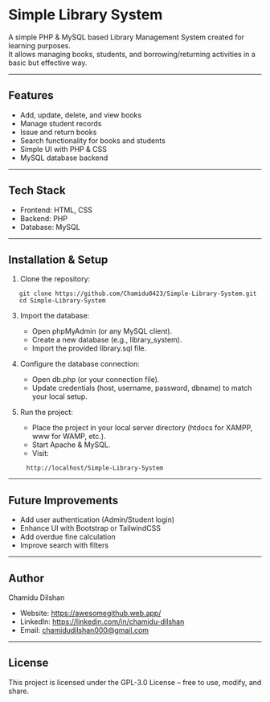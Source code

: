 # Simple Library System

A simple PHP & MySQL based Library Management System created for learning purposes.  
It allows managing books, students, and borrowing/returning activities in a basic but effective way.

---

## Features

- Add, update, delete, and view books  
- Manage student records  
- Issue and return books  
- Search functionality for books and students  
- Simple UI with PHP & CSS  
- MySQL database backend  

---

## Tech Stack

- Frontend: HTML, CSS  
- Backend: PHP  
- Database: MySQL  

---

## Installation & Setup

1. Clone the repository:
```
   git clone https://github.com/Chamidu0423/Simple-Library-System.git
   cd Simple-Library-System
```

3. Import the database:
   - Open phpMyAdmin (or any MySQL client).
   - Create a new database (e.g., library_system).
   - Import the provided library.sql file.

4. Configure the database connection:
   - Open db.php (or your connection file).
   - Update credentials (host, username, password, dbname) to match your local setup.

5. Run the project:
   - Place the project in your local server directory (htdocs for XAMPP, www for WAMP, etc.).
   - Start Apache & MySQL.
   - Visit:
```
     http://localhost/Simple-Library-System
```

---

## Future Improvements

- Add user authentication (Admin/Student login)  
- Enhance UI with Bootstrap or TailwindCSS  
- Add overdue fine calculation  
- Improve search with filters  

---

## Author

Chamidu Dilshan  
- Website: https://awesomegithub.web.app/  
- LinkedIn: https://linkedin.com/in/chamidu-dilshan  
- Email: chamidudilshan000@gmail.com  

---

## License

This project is licensed under the GPL-3.0 License – free to use, modify, and share.
